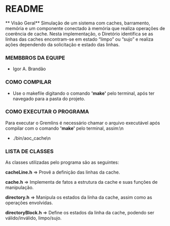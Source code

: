 # README #
** Visão Geral**
Simulação de um sistema com caches, barramento, memória e um componente conectado à memória que realiza operações de coerência de cache. Nesta implementação, o Diretório identifica se as linhas das caches encontram-se em estado “limpo” ou “sujo” e realiza ações dependendo da solicitação e estado das linhas.

### MEMBBROS DA EQUIPE ###
* Igor A. Brandão

### COMO COMPILAR ###
* Use o makefile digitando o comando **'make'** pelo terminal, após ter navegado para a pasta do projeto.

### COMO EXECUTAR O PROGRAMA ###
Para executar o Gremlins é necessário chamar o arquivo executável após compilar com o comando **'make'** pelo terminal,
assim:\n
* ./bin/aoc_cache\n

### LISTA DE CLASSES ###
As classes utilizadas pelo programa são as seguintes:

**cacheLine.h** => Provê a definição das linhas da cache.

**cache.h** => Implementa de fatos a estrutura da cache e suas funções de manipulação.

**directory.h** => Manipula os estados da linha da cache, assim como as operações envolvidas.

**directoryBlock.h** => Define os estados da linha da cache, podendo ser válido/inválido, limpo/sujo.